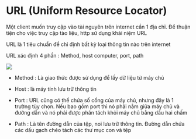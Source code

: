 # URL (Uniform Resource Locator)

Một client muốn truy cập vào tài nguyên trên internet cần 1 địa chỉ. Để thuận tiện cho việc truy cập tào liệu, http sử dụng khái niệm URL 

URL là 1 tiêu chuẩn để chỉ định bất kỳ loại thông tin nào trên internet 

URL xác định 4 phần : Method, host computer, port, path 

![](https://github.com/hungviet99/thuc_tap/blob/master/HTTP/image/computer-network-http5.png)

- Method : Là giao thức được sử dụng để lấy dữ liệu từ máy chủ 

- Host : là máy tính lưu trữ thông tin 

- Port : URL cũng có thể chứa số cổng của máy chủ, nhưng đây là 1 trường tùy chọn. Nếu bao gồm port thì nó phải nằm giữa máy chủ và đường dẫn và nó phải được phân tách khỏi máy chủ bằng dấu hai chấm 

- Path : Là tên đường dẫn của tệp, noi lưu trữ thông tin. Đường dẫn chứa các dấu gạch chéo tách các thư mục con và tệp 


